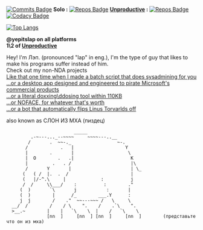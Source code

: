 [![Commits Badge](https://badges.pufler.dev/commits/monthly/lap-does-things)](https://badges.pufler.dev) **Solo :** [![Repos Badge](https://badges.pufler.dev/repos/lap-does-things)]([https://badges.pufler.dev](https://badges.pufler.dev/repos/lap-does-things)) **[Unproductive](https://github.com/Unproductive-Lab) :** [![Repos Badge](https://badges.pufler.dev/repos/Unproductive-Lab)]([https://badges.pufler.dev](https://badges.pufler.dev/repos/Unproductive-Lab)) [![Codacy Badge](https://app.codacy.com/project/badge/Grade/9a8ec5c64ec445fb9fcd0ba7e04b7145)]()

[![Top Langs](https://github-readme-stats.vercel.app/api/top-langs/?username=lap-does-things&layout=pie&theme=dark)](https://github.com/Unproductive-Lab) 

**@yepitslap on all platforms** <br>
**1\2 of [Unproductive](https://github.com/Unproductive-Lab) <br />**

Hey! I'm Лэп. (pronounced "lap" in eng.), I'm the type of guy that likes to make his programs suffer instead of him. <br />
Check out my non-NDA projects <br />
[Like that one time when I made a batch script that does sysadmining for you](https://github.com/lap-does-things/-) <br />
[...or a desktop app designed and engineered to pirate Microsoft's commercial products](https://github.com/lap-does-things/Windows-Manager) <br />
[...or a literal doxxing\ddosing tool within 110KB](https://github.com/lap-does-things/Nebula) <br />
[...or NOFACE, for whatever that's worth](https://github.com/Unproductive-Lab/NO-FACE) <br />
[...or a bot that automatically flips Linus Torvarlds off](https://github.com/lap-does-things/fucklinus) <br />

also known as СЛОН ИЗ МХА (пиздец)
     
```
                         _____
         .-~---..._--~~~~     ~~~~---..__
        /       .  ~~-._                 ~-.
       /            .   |                   Y
       |        .       |                    \
       |  O        .   .|                     K
       |         .   . /                      |\
       /       Y       |                      | \_
      (   ( /  |.  .  /                       |  
      (   |/-^.\     |             :          j  
      /  /     \\___/    :          :        ."  
     (  )       `\       j           :       |    
     (  )        |      /_        ___.Y      :    
     j  j        /    ."  ~~---~~~ /   \     \       
  __/  /        /    / \    ".    /    .`\    ".        
  >__.~        |    |   `\    \  |    /   `\    \      
               [nn  ]     [nn  ] [nn  ]     [nn  ]        (представьте что он из мха)

```
